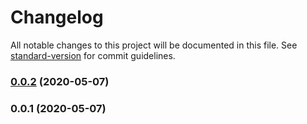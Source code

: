 # Changelog

All notable changes to this project will be documented in this file. See [standard-version](https://github.com/conventional-changelog/standard-version) for commit guidelines.

### [0.0.2](https://github.com/Kikobeats/microsoft-capitalize/compare/v0.0.1...v0.0.2) (2020-05-07)

### 0.0.1 (2020-05-07)
